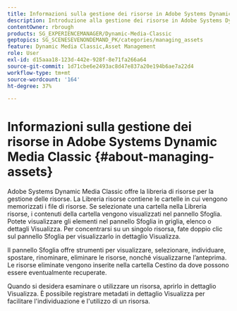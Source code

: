 ```yaml
---
title: Informazioni sulla gestione dei risorse in Adobe Systems Dynamic Media Classic
description: Introduzione alla gestione dei risorse in Adobe Systems Dynamic Media Classic
contentOwner: rbrough
products: SG_EXPERIENCEMANAGER/Dynamic-Media-Classic
geptopics: SG_SCENESEVENONDEMAND_PK/categories/managing_assets
feature: Dynamic Media Classic,Asset Management
role: User
exl-id: d15aaa18-123d-442e-928f-8e71fa266a64
source-git-commit: 1d71cbe6e2493ac8d47e837a20e194b6ae7a22d4
workflow-type: tm+mt
source-wordcount: '164'
ht-degree: 37%

---
```


# Informazioni sulla gestione dei risorse in Adobe Systems Dynamic Media Classic {#about-managing-assets}

Adobe Systems Dynamic Media Classic offre la libreria di risorse per la gestione delle risorse. La Libreria risorse contiene le cartelle in cui vengono memorizzati i file di risorse. Se selezionate una cartella nella Libreria risorse, i contenuti della cartella vengono visualizzati nel pannello Sfoglia. Potete visualizzare gli elementi nel pannello Sfoglia in griglia, elenco o dettagli Visualizza. Per concentrarsi su un singolo risorsa, fate doppio clic sul pannello Sfoglia per visualizzarlo in dettaglio Visualizza.

Il pannello Sfoglia offre strumenti per visualizzare, selezionare, individuare, spostare, rinominare, eliminare le risorse, nonché visualizzarne l’anteprima. Le risorse eliminate vengono inserite nella cartella Cestino da dove possono essere eventualmente recuperate.

Quando si desidera esaminare o utilizzare un risorsa, aprirlo in dettaglio Visualizza. È possibile registrare metadati in dettaglio Visualizza per facilitare l&#39;individuazione e l&#39;utilizzo di un risorsa.
